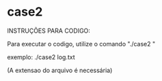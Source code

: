 # case2

INSTRUÇÕES PARA CODIGO:

Para executar o codigo, utilize o comando "./case2 <nome do arquivo>"

exemplo: ./case2 log.txt

(A extensao do arquivo é necessária)
